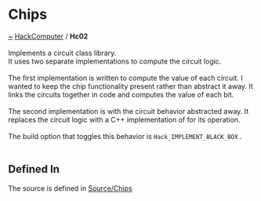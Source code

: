 <a id="chips"></a>
<h1>Chips</h1>
<a id="a01565"></a>
<a href="https://github.com/CharlesCarley/HackComputer#~">~</a>
<a href="index.md#index">HackComputer</a>
<span class="inline-text">/</span>
<span class="bold-text"><b>Hc02</b></span>
<br/>
<br/>
<span class="inline-text">Implements a circuit class library.</span>
<br/>
<span class="inline-text">
It uses two separate implementations to compute the circuit logic.</span>
<br/>
<br/>
<span class="inline-text">
 The first implementation is written to compute the value of each circuit. I wanted to keep the chip functionality present rather than abstract it away. It links the circuits together in code and computes the value of each bit.</span>
<br/>
<br/>
<span class="inline-text">
 The second implementation is with the circuit behavior abstracted away. It replaces the circuit logic with a C++ implementation of for its operation.</span>
<br/>
<br/>
<span class="inline-text">
 The build option that toggles this behavior is </span>
<code class="typewriter">Hack_IMPLEMENT_BLACK_BOX</code>
<span class="inline-text">.</span>
<br/>
<br/>
<a id="a01565_1hc02defined"></a>
<a id="defined-in"></a>
<h2>Defined In</h2>
<span class="inline-text">The source is defined in </span>
<a href="../../Source/Chips/#source-chips">Source/Chips</a>
</div>
</div>
</body>
</html>
